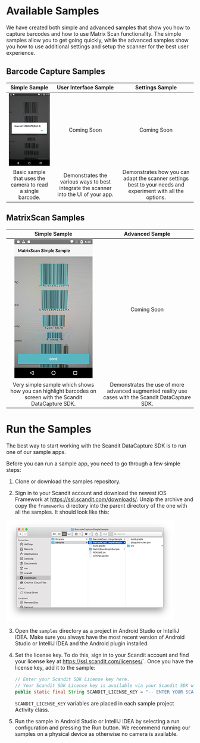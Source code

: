 # Available Samples

We have created both simple and advanced samples that show you how to capture barcodes and how to use Matrix Scan functionality.
The simple samples allow you to get going quickly, while the advanced samples show you how to use additional settings and setup the scanner for the best user experience.

## Barcode Capture Samples

|                        Simple Sample                        |                                 User Interface Sample                                |                                               Settings Sample                                               |
|:-----------------------------------------------------------:|:------------------------------------------------------------------------------------:|:-----------------------------------------------------------------------------------------------------------:|
|  ![alt text](/images/sample-bc-simple.png?raw=true "Simple Sample")  |                                      Coming Soon                                     |                                                 Coming Soon                                                 |
| Basic sample that uses the camera to read a single barcode. | Demonstrates the various ways to best integrate the scanner into the UI of your app. | Demonstrates how you can adapt the scanner settings best to your needs and experiment with all the options. |


## MatrixScan Samples

|                                               Simple Sample                                               |                                           Advanced Sample                                           |
|:---------------------------------------------------------------------------------------------------------:|:---------------------------------------------------------------------------------------------------:|
|                         ![alt text](/images/sample-ms-simple.png?raw=true "Simple Sample")                         |                                             Coming Soon                                             |
| Very simple sample which shows how you can highlight barcodes on screen with the Scandit DataCapture SDK. | Demonstrates the use of more advanced augmented reality use cases with the Scandit DataCapture SDK. |

# Run the Samples

The best way to start working with the Scandit DataCapture SDK is to run one of our sample apps.

Before you can run a sample app, you need to go through a few simple steps:

  1. Clone or download the samples repository.
  
  2. Sign in to your Scandit account and download the newest iOS Framework at <https://ssl.scandit.com/downloads/>. Unzip the archive and copy the `frameworks` directory into the parent directory of the one with all the samples. It should look like this:
  
  ![alt text](/images/samples-libs-setup.png?raw=true "Frameworks setup")
  
  3. Open the `samples` directory as a project in Android Studio or IntelliJ IDEA. Make sure you always have the most recent version of Android Studio or IntelliJ IDEA and the Android plugin installed.
  
  4. Set the license key. To do this, sign in to your Scandit account and find your license key at <https://ssl.scandit.com/licenses/>`. Once you have the license key, add it to the sample:
  
      ```java
      // Enter your Scandit SDK License key here.
      // Your Scandit SDK License key is available via your Scandit SDK web account.
      public static final String SCANDIT_LICENSE_KEY = "-- ENTER YOUR SCANDIT LICENSE KEY HERE --";
      ```
  
      `SCANDIT_LICENSE_KEY` variables are placed in each sample project Activity class.
  
  5. Run the sample in Android Studio or IntelliJ IDEA by selecting a run configuration and pressing the Run button. We recommend running our samples on a physical device as otherwise no camera is available.
